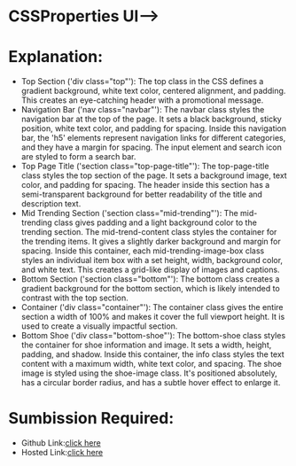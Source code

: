 # CSSProperties UI-->

# Explanation:
- Top Section ('div class="top"'):
The top class in the CSS defines a gradient background, white text color, centered alignment, and padding. This creates an eye-catching header with a promotional message.
- Navigation Bar ('nav class="navbar"'):
The navbar class styles the navigation bar at the top of the page. It sets a black background, sticky position, white text color, and padding for spacing.
Inside this navigation bar, the 'h5' elements represent navigation links for different categories, and they have a margin for spacing.
The input element and search icon are styled to form a search bar.
- Top Page Title ('section class="top-page-title"'):
The top-page-title class styles the top section of the page. It sets a background image, text color, and padding for spacing.
The header inside this section has a semi-transparent background for better readability of the title and description text.
- Mid Trending Section ('section class="mid-trending"'):
The mid-trending class gives padding and a light background color to the trending section.
The mid-trend-content class styles the container for the trending items. It gives a slightly darker background and margin for spacing.
Inside this container, each mid-trending-image-box class styles an individual item box with a set height, width, background color, and white text. This creates a grid-like display of images and captions.
- Bottom Section ('section class="bottom"'):
The bottom class creates a gradient background for the bottom section, which is likely intended to contrast with the top section.
- Container ('div class="container"'):
The container class gives the entire section a width of 100% and makes it cover the full viewport height. It is used to create a visually impactful section.
- Bottom Shoe ('div class="bottom-shoe"'):
The bottom-shoe class styles the container for shoe information and image. It sets a width, height, padding, and shadow.
Inside this container, the info class styles the text content with a maximum width, white text color, and spacing.
The shoe image is styled using the shoe-image class. It's positioned absolutely, has a circular border radius, and has a subtle hover effect to enlarge it.
# Sumbission Required:
- Github Link:[click here](https://github.com/namishagurunani/CSSProperties)
- Hosted Link:[click here](https://namishagurunani.github.io/CSSProperties/)
